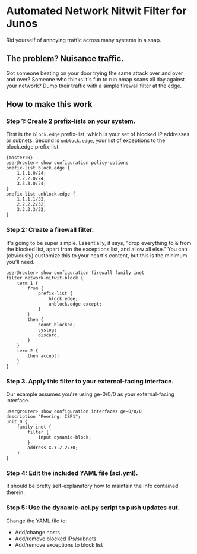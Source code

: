 # Automated Network Nitwit Filter for Junos
Rid yourself of annoying traffic across many systems in a snap.

## The problem? Nuisance traffic.

Got someone beating on your door trying the same attack over and over and over?  Someone who thinks it's fun to run nmap scans all day against your network?  Dump their traffic with a simple firewall filter at the edge.

## How to make this work

### Step 1: Create 2 prefix-lists on your system.  

First is the `block.edge` prefix-list, which is your set of blocked IP addresses or subnets. Second is `unblock.edge`, your list of exceptions to the block.edge prefix-list.
```
{master:0}
user@router> show configuration policy-options
prefix-list block.edge {
    1.1.1.0/24;
    2.2.2.0/24;
    3.3.3.0/24;
}
prefix-list unblock.edge {
    1.1.1.1/32;
    2.2.2.2/32;
    3.3.3.3/32;
}
```
### Step 2: Create a firewall filter.  

It's going to be super simple.  Essentially, it says, "drop everything to & from the blocked list, apart from the exceptions list, and allow all else."  You can (obviously) customize this to your heart's content, but this is the minimum you'll need.
```
user@router> show configuration firewall family inet
filter network-nitwit-block {
    term 1 {
        from {
            prefix-list {
                block.edge;
                unblock.edge except;
            }
        }
        then {
            count blocked;
            syslog;
            discard;
        }
    }
    term 2 {
        then accept;
    }
}
```
### Step 3. Apply this filter to your external-facing interface.

Our example assumes you're using ge-0/0/0 as your external-facing interface.
```
user@router> show configuration interfaces ge-0/0/0
description "Peering: ISP1";
unit 0 {
    family inet {
        filter {
            input dynamic-block;
        }
        address X.Y.Z.2/30;
    }
}
```
### Step 4: Edit the included YAML file (acl.yml).

It should be pretty self-explanatory how to maintain the info contained therein.

### Step 5: Use the dynamic-acl.py script to push updates out.

Change the YAML file to:

* Add/change hosts
* Add/remove blocked IPs/subnets
* Add/remove exceptions to block list
